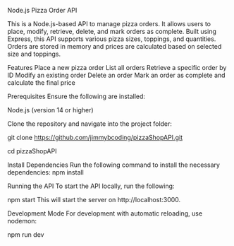 Node.js Pizza Order API

This is a Node.js-based API to manage pizza orders. It allows users to place, modify, retrieve, delete, and mark orders as complete. Built using Express, this API supports various pizza sizes, toppings, and quantities. Orders are stored in memory and prices are calculated based on selected size and toppings.

Features
Place a new pizza order
List all orders
Retrieve a specific order by ID
Modify an existing order
Delete an order
Mark an order as complete and calculate the final price

Prerequisites
Ensure the following are installed:

Node.js (version 14 or higher)

Clone the repository and navigate into the project folder:

git clone https://github.com/jimmybcoding/pizzaShopAPI.git

cd pizzaShopAPI

Install Dependencies
Run the following command to install the necessary dependencies:
npm install

Running the API
To start the API locally, run the following:

npm start
This will start the server on http://localhost:3000.

Development Mode
For development with automatic reloading, use nodemon:

npm run dev



